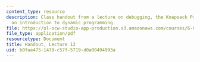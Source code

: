 ```yaml
---
content_type: resource
description: Class handout from a lecture on debugging, the Knapsack Problem, and
  an introduction to dynamic programming.
file: https://ol-ocw-studio-app-production.s3.amazonaws.com/courses/6-00-introduction-to-computer-science-and-programming-fall-2008/b0fae4751479c57f5719d0a00494993a_lec12.pdf
file_type: application/pdf
resourcetype: Document
title: Handout, Lecture 12
uid: b0fae475-1479-c57f-5719-d0a00494993a
---
```


